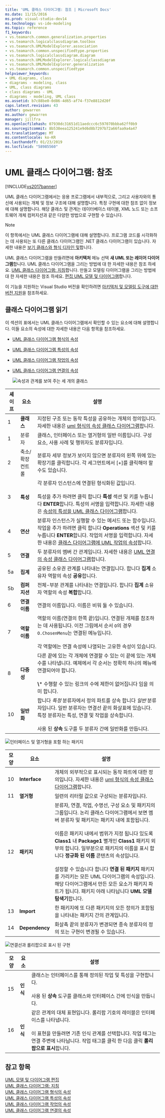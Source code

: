 ```yaml
---
title: 'UML 클래스 다이어그램: 참조 | Microsoft Docs'
ms.date: 11/15/2016
ms.prod: visual-studio-dev14
ms.technology: vs-ide-modeling
ms.topic: reference
f1_keywords:
- vs.teamarch.common.generalization.properties
- vs.teamarch.logicalclassdiagram.toolbox
- vs.teamarch.UMLModelExplorer.association
- vs.teamarch.common.unspecifiedtype.properties
- vs.teamarch.logicalclassdiagram.diagram
- vs.teamarch.UMLModelExplorer.logicalclassdiagram
- vs.teamarch.UMLModelExplorer.generalization
- vs.teamarch.common.unspecifiedtype
helpviewer_keywords:
- UML diagrams, class
- diagrams - modeling, class
- UML, class diagrams
- class diagrams - UML
- diagrams - modeling, UML class
ms.assetid: b7c88be0-0d86-4d65-af74-f37e8812d20f
caps.latest.revision: 43
author: gewarren
ms.author: gewarren
manager: jillfra
ms.openlocfilehash: 07930dc31651d11aedccc6c597070bbba62ff0b9
ms.sourcegitcommit: 8b538eea125241e9d6d8b7297b72a66faa9a4a47
ms.translationtype: MT
ms.contentlocale: ko-KR
ms.lasthandoff: 01/23/2019
ms.locfileid: "58985560"
---
```

# <a name="uml-class-diagrams-reference"></a>UML 클래스 다이어그램: 참조
[!INCLUDE[vs2017banner](../includes/vs2017banner.md)]

UML 클래스 다이어그램에서는 응용 프로그램에서 내부적으로, 그리고 사용자와의 통신에 사용되는 개체 및 정보 구조에 대해 설명합니다. 특정 구현에 대한 참조 없이 정보에 대해 설명합니다. 해당 클래스 및 관계는 데이터베이스 테이블, XML 노드 또는 소프트웨어 개체 컴퍼지션과 같은 다양한 방법으로 구현할 수 있습니다.  
  
> [!NOTE]
>  이 항목에서는 UML 클래스 다이어그램에 대해 설명합니다. 프로그램 코드를 시각화하는 데 사용되는 또 다른 클래스 다이어그램인 .NET 클래스 다이어그램이 있습니다. 자세한 내용은 [보기 클래스와 형식 디자인 및](http://go.microsoft.com/fwlink/?LinkId=142231)합니다.  
  
 UML 클래스 다이어그램을 만들려면에 **아키텍처** 메뉴 선택 **새 UML 또는 레이어 다이어그램**합니다. UML 클래스 다이어그램을 그리는 방법에 대 한 자세한 내용은 참조 하세요. [UML 클래스 다이어그램: 지침](../modeling/uml-class-diagrams-guidelines.md)합니다. 만들고 모델링 다이어그램을 그리는 방법에 대 한 자세한 내용은 참조 하세요. [편집 UML 모델 및 다이어그램](../modeling/edit-uml-models-and-diagrams.md)합니다.  
  
 이 기능을 지원하는 Visual Studio 버전을 확인하려면 [아키텍처 및 모델링 도구에 대한 버전 지원](../modeling/what-s-new-for-design-in-visual-studio.md#VersionSupport)을 참조하세요.  
  
## <a name="reading-class-diagrams"></a>클래스 다이어그램 읽기  
 이 섹션의 표에서는 UML 클래스 다이어그램에서 확인할 수 있는 요소에 대해 설명합니다. 이들 요소의 속성에 대한 자세한 내용은 다음 항목을 참조하세요.  
  
- [UML 클래스 다이어그램 형식의 속성](../modeling/properties-of-types-on-uml-class-diagrams.md)  
  
- [UML 클래스 다이어그램 특성의 속성](../modeling/properties-of-attributes-on-uml-class-diagrams.md)  
  
- [UML 클래스 다이어그램 작업의 속성](../modeling/properties-of-operations-on-uml-class-diagrams.md)  
  
- [UML 클래스 다이어그램 연결의 속성](../modeling/properties-of-associations-on-uml-class-diagrams.md)  
  
  ![속성과 관계를 보여 주는 세 개의 클래스](../modeling/media/uml-classovreading.png "UML_ClassOvReading")  
  
| **셰이프** |       **요소**        |                                                                                                                                                             **설명**                                                                                                                                                              |
|-----------|--------------------------|------------------------------------------------------------------------------------------------------------------------------------------------------------------------------------------------------------------------------------------------------------------------------------------------------------------------------------------|
|     1     |        **클래스**         |                                                           지정된 구조 또는 동작 특성을 공유하는 개체의 정의입니다. 자세한 내용은 [uml 형식의 속성 클래스 다이어그램](../modeling/properties-of-types-on-uml-class-diagrams.md)합니다.                                                            |
|     1     |        분류자        |                                                                                                             클래스, 인터페이스 또는 열거형의 일반 이름입니다. 구성 요소, 사용 사례 및 행위자도 분류자입니다.                                                                                                             |
|     2     | 축소/확장 컨트롤 |                                                                                         분류자 세부 정보가 보이지 않으면 분류자의 왼쪽 위에 있는 확장기를 클릭합니다. 각 세그먼트에서 [+]를 클릭해야 할 수도 있습니다.                                                                                         |
|     3     |      **특성**       |   각 분류자 인스턴스에 연결된 형식화된 값입니다.<br /><br /> 특성을 추가 하려면 클릭 합니다 **특성** 섹션 및 키를 누릅니다 **ENTER**합니다. 특성의 서명을 입력합니다. 자세한 내용은 [속성의 특성을 UML 클래스 다이어그램](../modeling/properties-of-attributes-on-uml-class-diagrams.md)합니다.   |
|     4     |      **연산**       | 분류자 인스턴스가 실행할 수 있는 메서드 또는 함수입니다. 작업을 추가 하려면 클릭 합니다 **Operations** 섹션 및 키를 누릅니다 **ENTER**합니다. 작업의 서명을 입력합니다. 자세한 내용은 [클래스 다이어그램에 UML 작업의 속성](../modeling/properties-of-operations-on-uml-class-diagrams.md)합니다. |
|     5     |     **연결**      |                                                                  두 분류자의 멤버 간 관계입니다. 자세한 내용은 [UML 연결의 속성 클래스 다이어그램](../modeling/properties-of-associations-on-uml-class-diagrams.md)합니다.                                                                   |
|    5a     |     **집계**      |                                                                                                    공유된 소유권 관계를 나타내는 연결입니다. 합니다 **집계** 소유자 역할의 속성 **공유**합니다.                                                                                                     |
|    5b     |     **컴퍼지션**      |                                                                                                      전체-부분 관계를 나타내는 연결입니다. 합니다 **집계** 소유자 역할의 속성 **복합**합니다.                                                                                                      |
|     6     |   **연결 이름**   |                                                                                                                                         연결의 이름입니다. 이름은 비워 둘 수 있습니다.                                                                                                                                          |
|     7     |      **역할 이름**       |                       역할의 이름(연결의 한쪽 끝)입니다. 연결된 개체를 참조하는 데 사용됩니다. 이전 그림에서 순서 `O`의 경우 `O.ChosenMenu`는 연결된 메뉴입니다.<br /><br /> 각 역할에는 연결 속성에 나열되는 고유한 속성이 있습니다.                       |
|     8     |     **다중성**     |                                         다른 끝에 있는 각 개체에 연결할 수 있는 이 끝에 있는 개체 수를 나타냅니다. 예제에서 각 순서는 정확히 하나의 메뉴에 연결되어야 합니다.<br /><br /> **\\**\* 수행할 수 있는 링크의 수에 제한이 없어집니다 임을 의미 합니다.                                         |
|     10     |    **일반화**    |  합니다 *특정* 분류자에서 정의 파트를 상속 합니다 *일반* 분류자입니다. 일반 분류자는 연결선 끝의 화살표에 있습니다. 특정 분류자는 특성, 연결 및 작업을 상속합니다.<br /><br /> 사용 된 **상속** 도구를 두 분류자 간에 일반화를 만듭니다.   |
  
 ![인터페이스 및 열거형을 포함 하는 패키지](../modeling/media/uml-classovpackage.png "UML_ClassOvPackage")  
  
|모양|요소|설명|  
|-----------|-------------|-----------------|  
|10|**Interface**|개체의 외부적으로 표시되는 동작 파트에 대한 정의입니다. 자세한 내용은 [uml 형식의 속성 클래스 다이어그램](../modeling/properties-of-types-on-uml-class-diagrams.md)합니다.|  
|11|**열거형**|일련의 리터럴 값으로 구성되는 분류자입니다.|  
|12|**패키지**|분류자, 연결, 작업, 수명선, 구성 요소 및 패키지의 그룹입니다. 논리 클래스 다이어그램에서 보면 멤버 분류자 및 패키지는 패키지 내에 포함됩니다.<br /><br /> 이름은 패키지 내에서 범위가 지정 됩니다 있도록 **Class1** 내 **Package1** 별개인 **Class1** 패키지 외부의 합니다. 일부분으로 패키지의 이름을 표시 합니다 **정규화 된 이름** 콘텐츠의 속성입니다.<br /><br /> 설정할 수 있습니다 합니다 **연결 된 패키지** 패키지를 가리키는 모든 UML 다이어그램의 속성입니다. 해당 다이어그램에서 만든 모든 요소가 패키지 파트가 됩니다. 패키지 아래 나타납니다 **UML 모델 탐색기**합니다.|  
|13|**Import**|한 패키지에 또 다른 패키지의 모든 정의가 포함됨을 나타내는 패키지 간의 관계입니다.|  
|14|**Dependency**|화살촉 끝의 분류자가 변경되면 종속 분류자의 정의 또는 구현이 변경될 수 있습니다.|  
  
 ![연결선과 롤리팝으로 표시 된 구현](../modeling/media/uml-classovrealize.png "UML_ClassOvRealize")  
  
|모양|**요소**|설명|  
|-----------|-----------------|-----------------|  
|15|**인식**|클래스는 인터페이스를 통해 정의된 작업 및 특성을 구현합니다.<br /><br /> 사용 된 **상속** 도구를 클래스와 인터페이스 간에 인식을 만듭니다.|  
|16|**인식**|같은 관계의 대체 표현입니다. 롤리팝 기호의 레이블은 인터페이스를 나타냅니다.<br /><br /> 이 표현을 만들려면 기존 인식 관계를 선택합니다. 작업 태그는 연결 주변에 나타납니다. 작업 태그를 클릭 한 다음 클릭 **롤리팝으로 표시**합니다.|  
  
## <a name="see-also"></a>참고 항목  
 [UML 모델 및 다이어그램 편집](../modeling/edit-uml-models-and-diagrams.md)   
 [UML 클래스 다이어그램: 지침](../modeling/uml-class-diagrams-guidelines.md)   
 [UML 클래스 다이어그램 형식의 속성](../modeling/properties-of-types-on-uml-class-diagrams.md)   
 [UML 클래스 다이어그램 특성의 속성](../modeling/properties-of-attributes-on-uml-class-diagrams.md)   
 [UML 클래스 다이어그램 작업의 속성](../modeling/properties-of-operations-on-uml-class-diagrams.md)   
 [UML 클래스 다이어그램 연결의 속성](../modeling/properties-of-associations-on-uml-class-diagrams.md)

